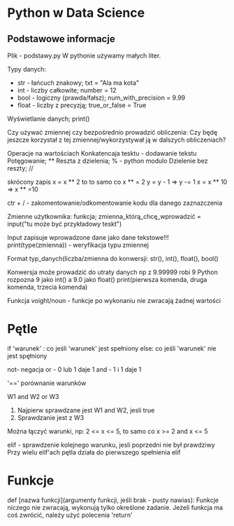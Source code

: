 # Python w Data Science

## Podstawowe informacje

Plik - podstawy.py
W pythonie używamy małych liter.

Typy danych:

* str - łańcuch znakowy; txt = "Ala ma kota"
* int - liczby całkowite; number = 12
* bool - logiczny (prawda/fałsz); num_with_precision = 9.99
* float - liczby z precyzją; true_or_false = True

Wyświetlanie danych; print()

Czy używać zmiennej czy bezpośrednio prowadzić obliczenia:
Czy będę jeszcze korzystał z tej zmiennej/wykorzystywał ją w dalszych obliczeniach?

Operacje na wartościach
Konkatencaja tesktu - dodawanie tekstu
Potęgowanie; **
Reszta z dzielenia; % - python modulo
Dzielenie bez reszty; //

skrócony zapis
x = x ** 2 to to samo co x ** = 2
y = y - 1  => y -= 1
x = x ** 10 => x ** =10

ctr + / - zakomentowanie/odkomentowanie kodu dla danego zaznazczenia

Zmienne użytkownika:
funkcja; zmienna_którą_chcę_wprowadzić = input("tu może być przykładowy teskt")

Input zapisuje wprowadzone dane jako dane tekstowe!!!
print(type(zmienna)) - weryfikacja typu zmiennej

Format typ_danych(liczba/zmienna do konwersji:
str(), int(), float(), bool()

Konwersja może prowadzić do utraty danych np z 9.99999 robi 9
Python rozpozna 9 jako int() a 9.0 jako float()
print(pierwsza komenda, druga komenda, trzecia komenda)

Funkcja voight/noun - funkcje po wykonaniu nie zwracają żadnej wartości
# Pętle
if 'warunek' :
    co jeśli 'warunek' jest spełniony
else:
    co jeśli 'warunek' nie jest spęłniony

not- negacja
or - 0 lub 1 daje 1
and - 1 i 1 daje 1

'==' porównanie warunków

W1 and W2 or W3
1. Najpierw sprawdzane jest W1 and W2, jesli true
2. Sprawdzanie jest z W3 

Można łączyć warunki, np: 2 <= x <= 5, to samo co x >= 2 and x <= 5

elif - sprawdzenie kolejnego warunku, jesli poprzedni nie był prawdziwy
Przy wielu elif'ach pętla działa do pierwszego spełnienia elif
# Funkcje
def [nazwa funkcji](argumenty funkcji, jeśli brak - pusty nawias):
Funkcje niczego nie zwracają, wykonują tylko określone zadanie.
Jeżeli funkcja ma coś zwrócić, należy użyć polecenia 'return'